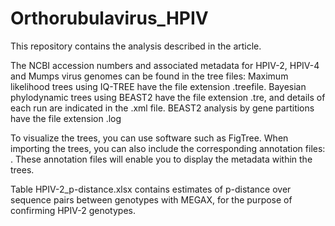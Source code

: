 # Orthorubulavirus_HPIV
This repository contains the analysis described in the article.

The NCBI accession numbers and associated metadata for HPIV-2, HPIV-4 and Mumps virus genomes can be found in the tree files:
Maximum likelihood trees using IQ-TREE have the file extension .treefile.
Bayesian phylodynamic trees using BEAST2 have the file extension .tre, and details of each run are indicated in the .xml file.
BEAST2 analysis by gene partitions have the file extension .log

To visualize the trees, you can use software such as FigTree. When importing the trees, you can also include the corresponding annotation files: . These annotation files will enable you to display the metadata within the trees.

Table HPIV-2_p-distance.xlsx contains estimates of p-distance over sequence pairs between genotypes with MEGAX, for the purpose of confirming HPIV-2 genotypes.
